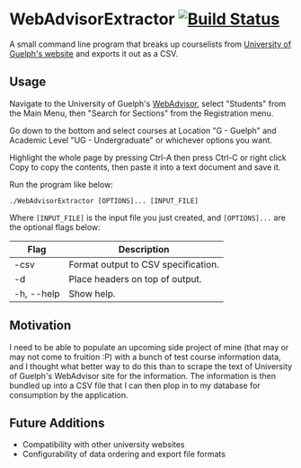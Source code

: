 # WebAdvisorExtractor [![Build Status](https://travis-ci.org/Coteh/WebAdvisorExtractor.svg?branch=master)](https://travis-ci.org/Coteh/WebAdvisorExtractor)

A small command line program that breaks up courselists from [University of Guelph's website](http://www.uoguelph.ca/) and exports it out as a CSV.

## Usage

Navigate to the University of Guelph's [WebAdvisor](https://webadvisor.uoguelph.ca/WebAdvisor/WebAdvisor), select "Students" from the Main Menu, then "Search for Sections" from the Registration menu.

Go down to the bottom and select courses at Location "G - Guelph" and Academic Level "UG - Undergraduate" or whichever options you want.

Highlight the whole page by pressing Ctrl-A then press Ctrl-C or right click Copy to copy the contents, then paste it into a text document and save it.

Run the program like below:

`./WebAdvisorExtractor [OPTIONS]... [INPUT_FILE]`

Where `[INPUT_FILE]` is the input file you just created, and `[OPTIONS]...` are the optional flags below:  

| Flag              | Description                         |
| ------------------|-------------------------------------|
| -csv              | Format output to CSV specification. |
| -d                | Place headers on top of output.     |
| -h, --help        | Show help.                          |

## Motivation

I need to be able to populate an upcoming side project of mine (that may or may not come to fruition :P) with a bunch of test course information data, and I thought what better way to do this than to scrape the text of University of Guelph's WebAdvisor site for the information. The information is then bundled up into a CSV file that I can then plop in to my database for consumption by the application.

## Future Additions
- Compatibility with other university websites
- Configurability of data ordering and export file formats
